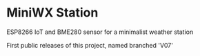 
# MiniWX Station
ESP8266 IoT and BME280 sensor for a minimalist weather station

First public releases of this project, named branched 'V07'
